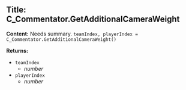 ## Title: C_Commentator.GetAdditionalCameraWeight

**Content:**
Needs summary.
`teamIndex, playerIndex = C_Commentator.GetAdditionalCameraWeight()`

**Returns:**
- `teamIndex`
  - *number*
- `playerIndex`
  - *number*